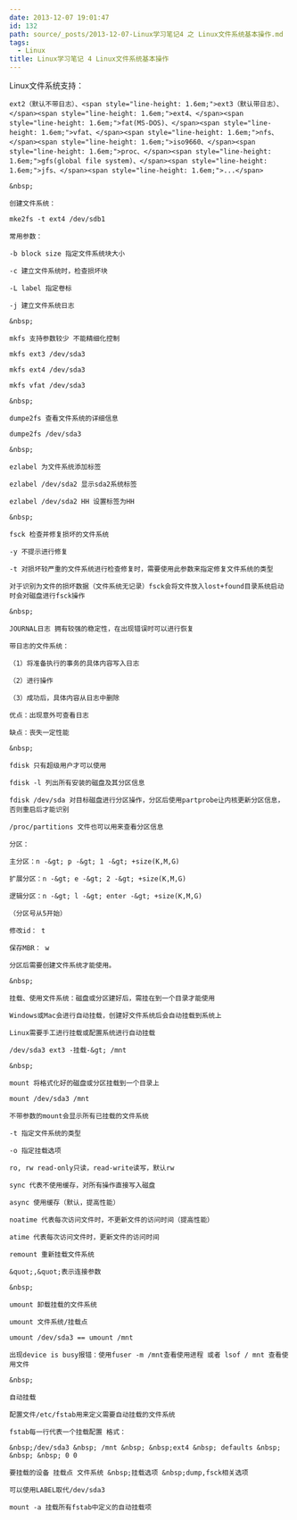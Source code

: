 ```yaml
---
date: 2013-12-07 19:01:47
id: 132
path: source/_posts/2013-12-07-Linux学习笔记4 之 Linux文件系统基本操作.md
tags:
  - Linux
title: Linux学习笔记 4 Linux文件系统基本操作
---
```


Linux文件系统支持：

	ext2（默认不带日志）、<span style="line-height: 1.6em;">ext3（默认带日志）、</span><span style="line-height: 1.6em;">ext4、</span><span style="line-height: 1.6em;">fat(MS-DOS)、</span><span style="line-height: 1.6em;">vfat、</span><span style="line-height: 1.6em;">nfs、</span><span style="line-height: 1.6em;">iso9660、</span><span style="line-height: 1.6em;">proc、</span><span style="line-height: 1.6em;">gfs(global file system)、</span><span style="line-height: 1.6em;">jfs、</span><span style="line-height: 1.6em;">...</span>

	&nbsp;

	创建文件系统：

	mke2fs -t ext4 /dev/sdb1

	常用参数：

	-b block size 指定文件系统块大小

	-c 建立文件系统时，检查损坏块

	-L label 指定卷标

	-j 建立文件系统日志

	&nbsp;

	mkfs 支持参数较少 不能精细化控制

	mkfs ext3 /dev/sda3

	mkfs ext4 /dev/sda3

	mkfs vfat /dev/sda3

	&nbsp;

	dumpe2fs 查看文件系统的详细信息

	dumpe2fs /dev/sda3

	&nbsp;

	ezlabel 为文件系统添加标签

	ezlabel /dev/sda2 显示sda2系统标签

	ezlabel /dev/sda2 HH 设置标签为HH

	&nbsp;

	fsck 检查并修复损坏的文件系统

	-y 不提示进行修复

	-t 对损坏较严重的文件系统进行检查修复时，需要使用此参数来指定修复文件系统的类型

	对于识别为文件的损坏数据（文件系统无记录）fsck会将文件放入lost+found目录系统启动时会对磁盘进行fsck操作

	&nbsp;

	JOURNAL日志 拥有较强的稳定性，在出现错误时可以进行恢复

	带日志的文件系统：

	（1）将准备执行的事务的具体内容写入日志

	（2）进行操作

	（3）成功后，具体内容从日志中删除

	优点：出现意外可查看日志

	缺点：丧失一定性能

	&nbsp;

	fdisk 只有超级用户才可以使用

	fdisk -l 列出所有安装的磁盘及其分区信息

	fdisk /dev/sda 对目标磁盘进行分区操作，分区后使用partprobe让内核更新分区信息，否则重启后才能识别

	/proc/partitions 文件也可以用来查看分区信息

	分区：

	主分区：n -&gt; p -&gt; 1 -&gt; +size(K,M,G)

	扩展分区：n -&gt; e -&gt; 2 -&gt; +size(K,M,G)

	逻辑分区：n -&gt; l -&gt; enter -&gt; +size(K,M,G)

	（分区号从5开始）

	修改id： t

	保存MBR： w

	分区后需要创建文件系统才能使用。

	&nbsp;

	挂载、使用文件系统：磁盘或分区建好后，需挂在到一个目录才能使用

	Windows或Mac会进行自动挂载，创建好文件系统后会自动挂载到系统上

	Linux需要手工进行挂载或配置系统进行自动挂载

	/dev/sda3 ext3 -挂载-&gt; /mnt

	&nbsp;

	mount 将格式化好的磁盘或分区挂载到一个目录上

	mount /dev/sda3 /mnt

	不带参数的mount会显示所有已挂载的文件系统

	-t 指定文件系统的类型

	-o 指定挂载选项

	ro, rw read-only只读，read-write读写，默认rw

	sync 代表不使用缓存，对所有操作直接写入磁盘

	async 使用缓存（默认，提高性能）

	noatime 代表每次访问文件时，不更新文件的访问时间（提高性能）

	atime 代表每次访问文件时，更新文件的访问时间

	remount 重新挂载文件系统

	&quot;,&quot;表示连接参数

	&nbsp;

	umount 卸载挂载的文件系统

	umount 文件系统/挂载点

	umount /dev/sda3 == umount /mnt

	出现device is busy报错：使用fuser -m /mnt查看使用进程 或者 lsof / mnt 查看使用文件

	&nbsp;

	自动挂载

	配置文件/etc/fstab用来定义需要自动挂载的文件系统

	fstab每一行代表一个挂载配置 格式：

	&nbsp;/dev/sda3 &nbsp; /mnt &nbsp; &nbsp;ext4 &nbsp; defaults &nbsp; &nbsp; &nbsp; 0 0

	要挂载的设备 挂载点 文件系统 &nbsp;挂载选项 &nbsp;dump,fsck相关选项

	可以使用LABEL取代/dev/sda3

	mount -a 挂载所有fstab中定义的自动挂载项